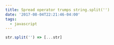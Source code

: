 ```yaml
---
title: Spread operator trumps string.split('')
date: '2017-08-04T22:21:46-04:00'
tags:
  - javascript
---
```


```js
str.split('') => [...str]
```
